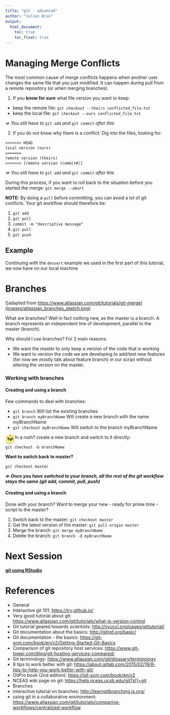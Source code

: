 ```yaml
---
title: "git - advanced"
author: "Julien Brun"
output: 
  html_document:
    toc: true
    toc_float: true
---
```




# Managing Merge Conflicts

The most common cause of merge conflicts happens when another user changes the same file that you just modified. It can happen during pull from a remote repository (or when merging branches).

1. If you **know for sure** what file version you want to keep:

 * keep the remote file: ```git checkout --theirs conflicted_file.txt```
 * keep the local file: ```git checkout --ours conflicted_file.txt```

*=> You still have to* ```git add``` *and* ```git commit``` *after this*

2. If you do not know why there is a conflict:
  Dig into the files, looking for:

```{bash}
<<<<<<< HEAD
local version (ours)
=======
remote version (theirs)
>>>>>>> [remote version (commit#)]
```

*=> You still have to* `git add` *and* `git commit` *after this*

During this process, if you want to roll back to the situation before you started the merge: `git merge --abort`

**NOTE:** By doing a `pull` before committing, you can avoid a lot of git conflicts. Your git workflow should therefore be:

1. `git add`
2. `git pull`
3. `commit -m "descriptive message"`
4. `git pull`
5. `git push`

## Example

Continuing with the `dessert` example we used in the first part of this tutorial, we now have on our local machine


# Branches

![adapted from https://www.atlassian.com/git/tutorials/git-merge](images/atlassian_branches_sketch.png)

What are branches?  Well in fact nothing new, as the master is a branch. A branch represents an independent line of development, parallel to the master (branch). 

Why should I use branches? For 2 main reasons:

* We want the master to only keep a version of the code that is working
* We want to version the code we are developing to add/test new features (for now we mostly talk about feature branch) in our script without altering the version on the master.

### Working with branches

#### Creating and using a branch

Few commands to deal with branches:

* `git branch`	Will list the existing branches
* `git branch myBranchName` 	Will create a new branch with the
							name myBranchName
* `git checkout myBranchName` Will switch to the branch myBranchName

<img style="float: left;width: 30px;" src="images/tip.png"/> In a rush? create a new branch and switch to it directly:

```{bash}
git checkout -b branchName
```


**Want to switch back to master?**

```{bash}
git checkout master
```

***=> Once you have switched to your branch, all the rest of the git workflow stays the same (git add, commit, pull, push)***

#### Creating and using a branch

Done with your branch? Want to merge your new - ready for prime time - script to the master?

1. Switch back to the master: 	```git checkout master```
2. Get the latest version of the master: ```git pull origin master```
3. Merge the branch: 			```git merge myBranchName ```
4. Delete the branch:			```git branch -d myBranchName```


# Next Session

[**git using RStudio**](https://nceas.github.io/oss-lessons/version-control/4-getting-started-with-git-in-RStudio.html)

# References

- General
 - Interactive git 101: <https://try.github.io/>
 - Very good tutorial about git: <https://www.atlassian.com/git/tutorials/what-is-version-control>
 - Git tutorial geared towards scientists: <http://nyuccl.org/pages/gittutorial/>
 - Git documentation about the basics: <http://gitref.org/basic/>
 - Git documentation - the basics: <https://git-scm.com/book/en/v2/Getting-Started-Git-Basics>
 - Comparison of git repository host services: <https://www.git-tower.com/blog/git-hosting-services-compared/>
 - Git terminology: <https://www.atlassian.com/git/glossary/terminology>
 - 8 tips to work better with git: <https://about.gitlab.com/2015/02/19/8-tips-to-help-you-work-better-with-git/>
 - GitPro book (2nd edition): <https://git-scm.com/book/en/v2>
 - NCEAS wiki page on git: <https://help.nceas.ucsb.edu/git?s[]=git>
- Branches
 - 	interactive tutorial on branches: <http://learngitbranching.js.org/>
 -  using git in a collaborative environment: <https://www.atlassian.com/git/tutorials/comparing-workflows/centralized-workflow>
